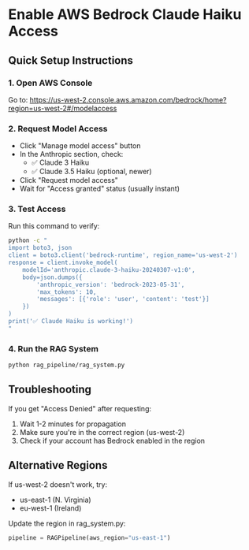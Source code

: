 # Enable AWS Bedrock Claude Haiku Access

## Quick Setup Instructions

### 1. Open AWS Console
Go to: https://us-west-2.console.aws.amazon.com/bedrock/home?region=us-west-2#/modelaccess

### 2. Request Model Access
- Click "Manage model access" button
- In the Anthropic section, check:
  - ✅ Claude 3 Haiku
  - ✅ Claude 3.5 Haiku (optional, newer)
- Click "Request model access"
- Wait for "Access granted" status (usually instant)

### 3. Test Access
Run this command to verify:
```bash
python -c "
import boto3, json
client = boto3.client('bedrock-runtime', region_name='us-west-2')
response = client.invoke_model(
    modelId='anthropic.claude-3-haiku-20240307-v1:0',
    body=json.dumps({
        'anthropic_version': 'bedrock-2023-05-31',
        'max_tokens': 10,
        'messages': [{'role': 'user', 'content': 'test'}]
    })
)
print('✅ Claude Haiku is working!')
"
```

### 4. Run the RAG System
```bash
python rag_pipeline/rag_system.py
```

## Troubleshooting

If you get "Access Denied" after requesting:
1. Wait 1-2 minutes for propagation
2. Make sure you're in the correct region (us-west-2)
3. Check if your account has Bedrock enabled in the region

## Alternative Regions
If us-west-2 doesn't work, try:
- us-east-1 (N. Virginia)
- eu-west-1 (Ireland)

Update the region in rag_system.py:
```python
pipeline = RAGPipeline(aws_region="us-east-1")
```